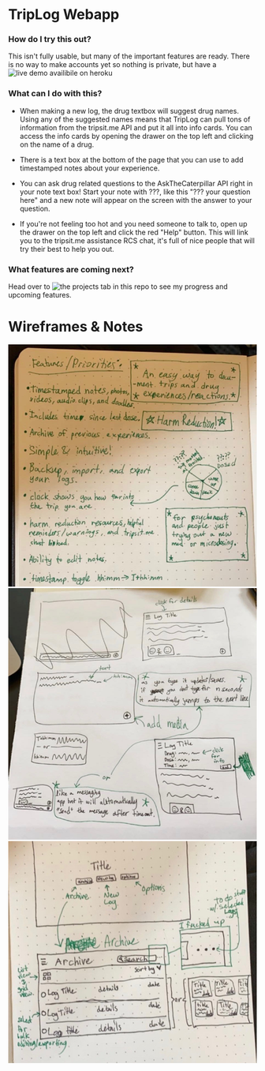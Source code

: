 # TripLog Webapp

### How do I try this out?
This isn't fully usable, but many of the important features are ready. There is no way to make accounts yet so nothing is private, but have a ![live demo availibile on heroku](https://triplog-nic.herokuapp.com)

### What can I do with this?
* When making a new log, the drug textbox will suggest drug names. Using any of the suggested names means that TripLog can pull tons of information from the tripsit.me API and put it all into info cards. You can access the info cards by opening the drawer on the top left and clicking on the name of a drug.

* There is a text box at the bottom of the page that you can use to add timestamped notes about your experience.

* You can ask drug related questions to the AskTheCaterpillar API right in your note text box! Start your note with ???, like this "??? your question here" and a new note will appear on the screen with the answer to your question.

* If you're not feeling too hot and you need someone to talk to, open up the drawer on the top left and click the red "Help" button. This will link you to the tripsit.me assistance RCS chat, it's full of nice people that will try their best to help you out.

### What features are coming next?
Head over to ![the projects tab](https://github.com/snekek/TripLog_web/projects/1) in this repo to see my progress and upcoming features.

# Wireframes & Notes
![Notes](reference/notes.jpeg?raw=true "Notes")
![Main Page](reference/main_WF.jpeg?raw=true "Main Page")
![Title and Archive](reference/title_archive_WF.jpeg?raw=true "Title and Archive")
